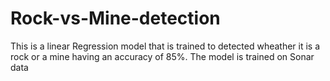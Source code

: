 # Rock-vs-Mine-detection
This is a linear Regression model that is trained to detected wheather it is a rock or a mine having an accuracy of 85%. The model is trained on Sonar data
